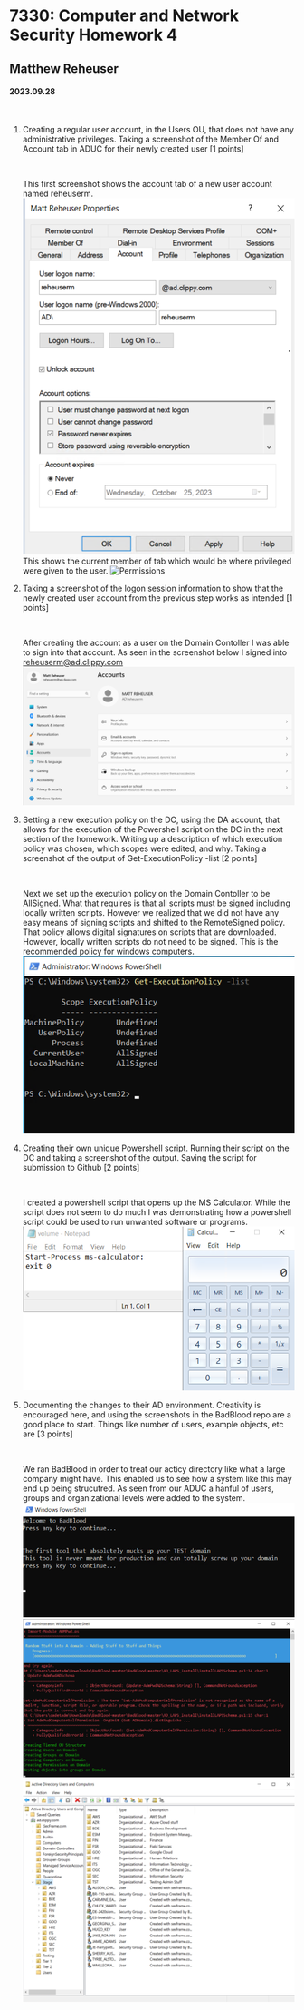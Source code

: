 # 7330: Computer and Network Security Homework 4 
## Matthew Reheuser 
#### 2023.09.28 <p>&nbsp;</p>

1. Creating a regular user account, in the Users OU, that does not have any administrative privileges. Taking a screenshot of the Member Of and Account tab in ADUC for their newly created user [1 points] <p>&nbsp;</p>
This first screenshot shows the account tab of a new user account named reheuserm. 
![account](./pictures/mattAccount.png)
This shows the current member of tab which would be where privileged were given to the user. 
![Permissions](./pictures/mattMemberOf)

2. Taking a screenshot of the logon session information to show that the newly created user account from the previous step works as intended [1 points] <p>&nbsp;</p>
After creating the account as a user on the Domain Contoller I was able to sign into that account. As seen in the screenshot below I signed into reheuserm@ad.clippy.com
![account](./pictures/windowsUserAccount.png)

3. Setting a new execution policy on the DC, using the DA account, that allows for the execution of the Powershell script on the DC in the next section of the homework. Writing up a description of which execution policy was chosen, which scopes were edited, and why. Taking a screenshot of the output of Get-ExecutionPolicy -list [2 points] <p>&nbsp;</p>
Next we set up the execution policy on the Domain Contoller to be AllSigned. What that requires is that all scripts must be signed including locally written scripts. However we realized that we did not have any easy means of signing scripts and shifted to the RemoteSigned policy. That policy allows digital signatures on scripts that are downloaded. However, locally written scripts do not need to be signed. This is the recommended policy for windows computers. 
![Execution Policy](./pictures/executionPolicy.png)

4. Creating their own unique Powershell script. Running their script on the DC and taking a screenshot of the output. Saving the script for submission to Github [2 points] <p>&nbsp;</p>
I created a powershell script that opens up the MS Calculator. While the script does not seem to do much I was demonstrating how a powershell script could be used to run unwanted software or programs. 
![Powershell script](./pictures/powershellScript.png)

5. Documenting the changes to their AD environment. Creativity is encouraged here, and using the screenshots in the BadBlood repo are a good place to start. Things like number of users, example objects, etc are [3 points] <p>&nbsp;</p> 
We ran BadBlood in order to treat our acticy directory like what a large company might have. This enabled us to see how a system like this may end up being strucutred. As seen from our ADUC a hanful of users, groups and organizational levels were added to the system. 
![Bad Blood](./pictures/badbloodFirstRun.png)
![Bad Blood](./pictures/badbloodWorking.png)
![Bad Blood](./pictures/badbloodADUC.png)

